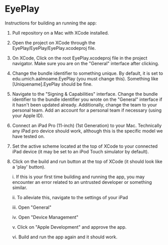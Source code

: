 # EyePlay

Instructions for building an running the app:

1. Pull repository on a Mac with XCode installed. 

2. Open the project on XCode through the EyePlay/EyePlay/EyePlay.xcodeproj file.

3. On XCode, Click on the root EyePlay.xcodeproj file in the project navigator. Make sure you are on the "General" interface after clicking.

4. Change the bundle identifier to something unique. By default, it is set to edu.umich.aalmoame.EyePlay (you must change this). Something like [Uniquename].EyePlay should be fine.

5. Navigate to the "Signing & Capabilities" interface. Change the bundle identifier to the bundle identifier you wrote on the "General" interface if it hasn't
been updated already. Additionally, change the team to your personal team. Add an account for a personal team if necessary (using your Apple ID).

6. Connect an iPad Pro (11-inch) (1st Generation) to your Mac. Technically any iPad pro device should work, although this is the specific model we have tested on.

7. Set the active scheme located at the top of XCode to your connected iPad device (it may be set to an iPod Touch simulator by default).

8. Click on the build and run button at the top of XCode (it should look like a 'play' button).

    i. If this is your first time building and running the app, you may encounter an error related to an untrusted developer or something similar.
    
    ii. To alleviate this, navigate to the settings of your iPad
    
    iii. Open "General"
    
    iv. Open "Device Management"
    
    v. Click on "Apple Development" and approve the app.
    
    vi. Build and run the app again and it should work.
